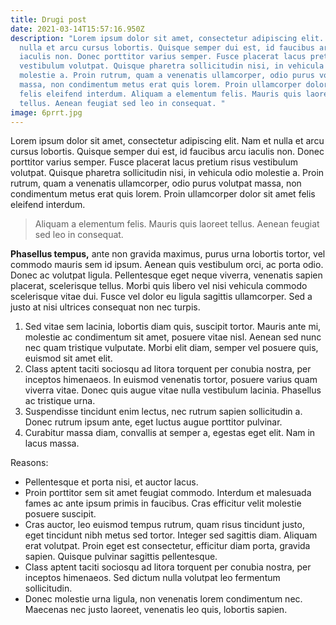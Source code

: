 ```yaml
---
title: Drugi post
date: 2021-03-14T15:57:16.950Z
description: "Lorem ipsum dolor sit amet, consectetur adipiscing elit. Nam et
  nulla et arcu cursus lobortis. Quisque semper dui est, id faucibus arcu
  iaculis non. Donec porttitor varius semper. Fusce placerat lacus pretium risus
  vestibulum volutpat. Quisque pharetra sollicitudin nisi, in vehicula odio
  molestie a. Proin rutrum, quam a venenatis ullamcorper, odio purus volutpat
  massa, non condimentum metus erat quis lorem. Proin ullamcorper dolor sit amet
  felis eleifend interdum. Aliquam a elementum felis. Mauris quis laoreet
  tellus. Aenean feugiat sed leo in consequat. "
image: 6prrt.jpg
---
```

Lorem ipsum dolor sit amet, consectetur adipiscing elit. Nam et nulla et arcu cursus lobortis. Quisque semper dui est, id faucibus arcu iaculis non. Donec porttitor varius semper. Fusce placerat lacus pretium risus vestibulum volutpat. Quisque pharetra sollicitudin nisi, in vehicula odio molestie a. Proin rutrum, quam a venenatis ullamcorper, odio purus volutpat massa, non condimentum metus erat quis lorem. Proin ullamcorper dolor sit amet felis eleifend interdum. 

> Aliquam a elementum felis. Mauris quis laoreet tellus. Aenean feugiat sed leo in consequat.

**Phasellus tempus,** ante non gravida maximus, purus urna lobortis tortor, vel commodo mauris sem id ipsum. Aenean quis vestibulum orci, ac porta odio. Donec ac volutpat ligula. Pellentesque eget neque viverra, venenatis sapien placerat, scelerisque tellus. Morbi quis libero vel nisi vehicula commodo scelerisque vitae dui. Fusce vel dolor eu ligula sagittis ullamcorper. Sed a justo at nisi ultrices consequat non nec turpis.

1. Sed vitae sem lacinia, lobortis diam quis, suscipit tortor. Mauris ante mi, molestie ac condimentum sit amet, posuere vitae nisl. Aenean sed nunc nec quam tristique vulputate. Morbi elit diam, semper vel posuere quis, euismod sit amet elit. 
2. Class aptent taciti sociosqu ad litora torquent per conubia nostra, per inceptos himenaeos. In euismod venenatis tortor, posuere varius quam viverra vitae. Donec quis augue vitae nulla vestibulum lacinia. Phasellus ac tristique urna. 
3. Suspendisse tincidunt enim lectus, nec rutrum sapien sollicitudin a. Donec rutrum ipsum ante, eget luctus augue porttitor pulvinar. 
4. Curabitur massa diam, convallis at semper a, egestas eget elit. Nam in lacus massa.

Reasons:
* Pellentesque et porta nisi, et auctor lacus.
* Proin porttitor sem sit amet feugiat commodo. Interdum et malesuada fames ac ante ipsum primis in faucibus. Cras efficitur velit molestie posuere suscipit. 
* Cras auctor, leo euismod tempus rutrum, quam risus tincidunt justo, eget tincidunt nibh metus sed tortor. Integer sed sagittis diam. Aliquam erat volutpat. Proin eget est consectetur, efficitur diam porta, gravida sapien. Quisque pulvinar sagittis pellentesque. 
* Class aptent taciti sociosqu ad litora torquent per conubia nostra, per inceptos himenaeos. Sed dictum nulla volutpat leo fermentum sollicitudin. 
* Donec molestie urna ligula, non venenatis lorem condimentum nec. Maecenas nec justo laoreet, venenatis leo quis, lobortis sapien.
